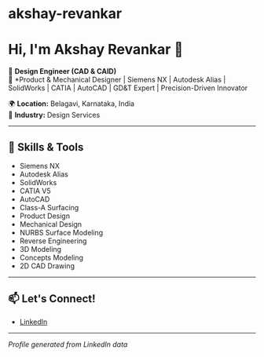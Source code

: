 # akshay-revankar
# Hi, I'm Akshay Revankar 👋

🚀 **Design Engineer (CAD & CAID)**  
🎯 *Product & Mechanical Designer | Siemens NX | Autodesk Alias | SolidWorks | CATIA | AutoCAD | GD&T Expert | Precision-Driven Innovator

🌍 **Location:** Belagavi, Karnataka, India  
🏢 **Industry:** Design Services

---

## 🧰 Skills & Tools
- Siemens NX
- Autodesk Alias
- SolidWorks
- CATIA V5
- AutoCAD
- Class-A Surfacing
- Product Design
- Mechanical Design
- NURBS Surface Modeling
- Reverse Engineering
- 3D Modeling
- Concepts Modeling
- 2D CAD Drawing

---

## 📫 Let's Connect!
- [LinkedIn](https://www.linkedin.com/in/akshay-revankar-557083220)

---

*Profile generated from LinkedIn data*
